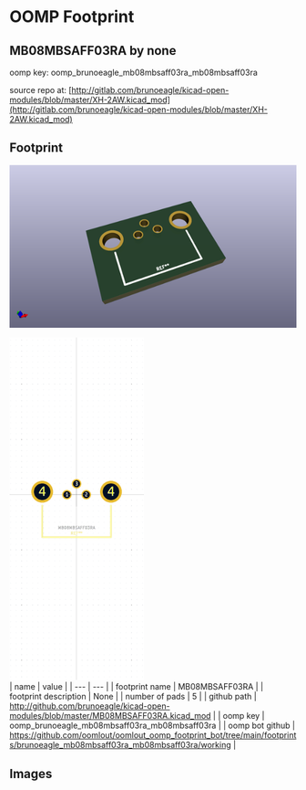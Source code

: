 # OOMP Footprint  
## MB08MBSAFF03RA  by none  
  
oomp key: oomp_brunoeagle_mb08mbsaff03ra_mb08mbsaff03ra  
  
source repo at: [http://gitlab.com/brunoeagle/kicad-open-modules/blob/master/XH-2AW.kicad_mod](http://gitlab.com/brunoeagle/kicad-open-modules/blob/master/XH-2AW.kicad_mod)  
## Footprint  
  
[![working_kicad_pcb_3d.png](working_kicad_pcb_3d_600.png)](working_kicad_pcb_3d.png)  
  
[![working.png](working_600.png)](working.png)  
| name | value | 
| --- | --- | 
| footprint name | MB08MBSAFF03RA | 
| footprint description | None | 
| number of pads | 5 | 
| github path | http://github.com/brunoeagle/kicad-open-modules/blob/master/MB08MBSAFF03RA.kicad_mod | 
| oomp key | oomp_brunoeagle_mb08mbsaff03ra_mb08mbsaff03ra | 
| oomp bot github | https://github.com/oomlout/oomlout_oomp_footprint_bot/tree/main/footprints/brunoeagle_mb08mbsaff03ra_mb08mbsaff03ra/working | 
## Images  
